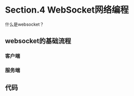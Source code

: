 # Section.4 WebSocket网络编程

<!-- @import "[TOC]" {cmd="toc" depthFrom=1 depthTo=6 orderedList=false} -->

什么是websocket？

## websocket的基础流程

### 客户端

### 服务端

## 代码